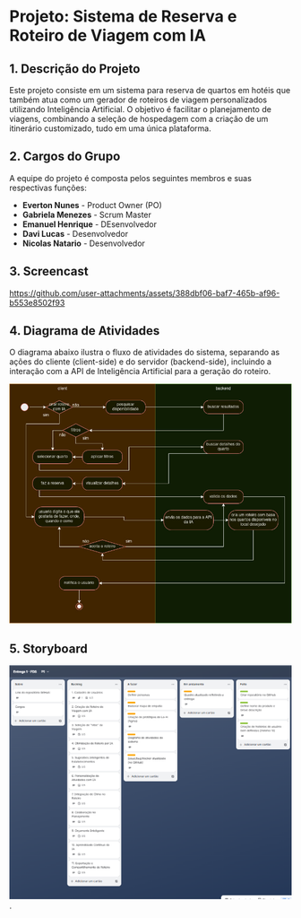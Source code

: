 # Projeto: Sistema de Reserva e Roteiro de Viagem com IA

## 1. Descrição do Projeto
Este projeto consiste em um sistema para reserva de quartos em hotéis que também atua como um gerador de roteiros de viagem personalizados utilizando Inteligência Artificial. O objetivo é facilitar o planejamento de viagens, combinando a seleção de hospedagem com a criação de um itinerário customizado, tudo em uma única plataforma.

## 2. Cargos do Grupo
A equipe do projeto é composta pelos seguintes membros e suas respectivas funções:

- **Everton Nunes** - Product Owner (PO)
- **Gabriela Menezes** - Scrum Master
- **Emanuel Henrique** - DEsenvolvedor
- **Davi Lucas** - Desenvolvedor
- **Nicolas Natario** - Desenvolvedor
  
## 3. Screencast
https://github.com/user-attachments/assets/388dbf06-baf7-465b-af96-b553e8502f93

## 4. Diagrama de Atividades
O diagrama abaixo ilustra o fluxo de atividades do sistema, separando as ações do cliente (client-side) e do servidor (backend-side), incluindo a interação com a API de Inteligência Artificial para a geração do roteiro.

![diagrama de atividades](https://github.com/emanoelhenrick/residencia-capgemini/blob/8cd4a32cc379ef6b1173b19dbd9f89723105f8c7/fin.jpg)

## 5. Storyboard
![quadro de trello](https://github.com/emanoelhenrick/residencia-capgemini/blob/40d17c9ea50f02c77ccd17afb20c4aece199d0b2/quadro_trello.png).
